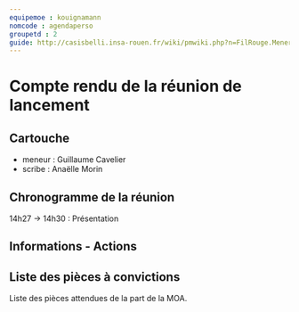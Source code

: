 ```yaml
---
equipemoe : kouignamann
nomcode : agendaperso
groupetd : 2
guide: http://casisbelli.insa-rouen.fr/wiki/pmwiki.php?n=FilRouge.MenerReunionLancement
---
```


# Compte rendu de la réunion de lancement

## Cartouche
 - meneur : Guillaume Cavelier
 - scribe : Anaëlle Morin

## Chronogramme de la réunion

14h27 -> 14h30 : Présentation

## Informations - Actions



## Liste des pièces à convictions
Liste des pièces attendues de la part de la MOA.
